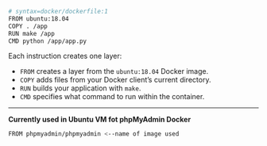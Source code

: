 ```bash
# syntax=docker/dockerfile:1
FROM ubuntu:18.04
COPY . /app
RUN make /app
CMD python /app/app.py
```

Each instruction creates one layer:

-   `FROM` creates a layer from the `ubuntu:18.04` Docker image.
-   `COPY` adds files from your Docker client’s current directory.
-   `RUN` builds your application with `make`.
-   `CMD` specifies what command to run within the container.

---
**Currently used in Ubuntu VM fot phpMyAdmin Docker**
```bash
FROM phpmyadmin/phpmyadmin <--name of image used
```